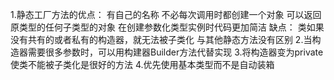1.静态工厂方法的优点：
	有自己的名称
	不必每次调用时都创建一个对象
	可以返回原类型的任何子类型的对象
	在创建参数化类型实例时代码更加简洁
	缺点：
	类如果没有共有的或者私有的构造器，就无法被子类化
	与其他静态方法没有区别
2.当构造器需要很多参数时，可以用构建器Builder方法代替实现
3.将构造器变为private使类不能被子类化是很好的方法
4.优先使用基本类型而不是自动装箱

